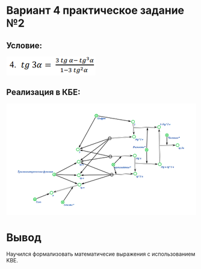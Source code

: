 # Вариант 4 практическое задание №2

## Условие:

![image](imgs/TaskPZ2.png)

## Реализация в КБЕ:

![image](imgs/ПЗ24КБЕ.png)

# Вывод 

Научился формализовать математичесие выражения с использованием KBE.

